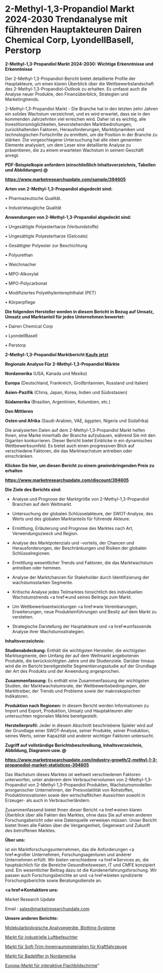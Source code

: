# 2-Methyl-1,3-Propandiol Markt 2024-2030 Trendanalyse mit führenden Hauptakteuren Dairen Chemical Corp, LyondellBasell, Perstorp

<strong>2-Methyl-1,3-Propandiol Markt 2024-2030: Wichtige Erkenntnisse und Erkenntnisse</strong>

Der 2-Methyl-1,3-Propandiol-Bericht bietet detaillierte Profile der Hauptakteure, um einen klaren Überblick über die Wettbewerbslandschaft des 2-Methyl-1,3-Propandiol-Outlook zu erhalten. Es umfasst auch die Analyse neuer Produkte, den Finanzüberblick, Strategien und Marketingtrends.

2-Methyl-1,3-Propandiol Markt - Die Branche hat in den letzten zehn Jahren ein solides Wachstum verzeichnet, und es wird erwartet, dass sie in den kommenden Jahrzehnten viel erreichen wird. Daher ist es wichtig, alle Investitionsmöglichkeiten, bevorstehenden Marktbedrohungen, zurückhaltenden Faktoren, Herausforderungen, Marktdynamiken und technologischen Fortschritte zu ermitteln, um die Position in der Branche zu stärken. Die vorgeschlagene Untersuchung hat alle oben genannten Elemente analysiert, um dem Leser eine detaillierte Analyse zu präsentieren, die zu einem erwarteten Wachstum in seinem Geschäft anregt.



<strong><b>PDF-Beispielkopie anfordern (einschließlich Inhaltsverzeichnis, Tabellen und Abbildungen) @ </b></strong>

<strong><a href=https://www.marketresearchupdate.com/sample/394605>

<strong>https://www.marketresearchupdate.com/sample/394605</u></a></strong></strong>



<strong>Arten von 2-Methyl-1,3-Propandiol abgedeckt sind:</strong>

• Pharmazeutische Qualität.

• Industrietaugliche Qualität



<strong>Anwendungen von 2-Methyl-1,3-Propandiol abgedeckt sind:</strong>

• Ungesättigte Polyesterharze (Verbundstoffe)

• Ungesättigte Polyesterharze (Gelcoats)

• Gesättigter Polyester zur Beschichtung

• Polyurethan

• Weichmacher

• MPO-Alkoxylat

• MPO-Polycarbonat

• Modifiziertes Polyethylenterephthalat (PET)

• Körperpflege



<strong>Die folgenden Hersteller werden in diesem Bericht in Bezug auf Umsatz, Umsatz und Marktanteil für jedes Unternehmen bewertet:</strong>

• Dairen Chemical Corp

• LyondellBasell

• Perstorp



<strong>2-Methyl-1,3-Propandiol Marktbericht <a href=https://www.marketresearchupdate.com/buynow/394605>Kaufe jetzt</a></strong>



<strong>Regionale Analyse Für 2-Methyl-1,3-Propandiol Märkte</strong>



<strong>Nordamerika</strong> (USA, Kanada und Mexiko)



<strong>Europa</strong> (Deutschland, Frankreich, Großbritannien, Russland und Italien)



<strong>Asien-Pazifik</strong> (China, Japan, Korea, Indien und Südostasien)



<strong>Südamerika</strong> (Brasilien, Argentinien, Kolumbien, etc.)



<strong>Den Mittleren</strong> 

<strong>Osten und Afrika</strong> (Saudi-Arabien, VAE, ägypten, Nigeria und Südafrika)

Die analysierten Daten auf dem 2-Methyl-1,3-Propandiol Markt helfen Ihnen, eine Marke innerhalb der Branche aufzubauen, während Sie mit den Giganten konkurrieren. Dieser Bericht bietet Einblicke in ein dynamisches Wettbewerbsumfeld. Es bietet auch einen progressiven Blick auf verschiedene Faktoren, die das Marktwachstum antreiben oder einschränken.



<strong>Klicken Sie hier, um diesen Bericht zu einem gewinnbringenden Preis zu erhalten
</strong>

<strong><a href=https://www.marketresearchupdate.com/discount/394605>https://www.marketresearchupdate.com/discount/394605</b></u></strong></a>



<strong>Die Ziele des Berichts sind:</strong>

- Analyse und Prognose der Marktgröße von 2-Methyl-1,3-Propandiol Branchen auf dem Weltmarkt.

- Untersuchung der globalen Schlüsselakteure, der SWOT-Analyse, des Werts und des globalen Marktanteils für führende Akteure.

- Ermittlung, Erläuterung und Prognose des Marktes nach Art, Verwendungszweck und Region.

- Analyse des Marktpotenzials und -vorteils, der Chancen und Herausforderungen, der Beschränkungen und Risiken der globalen Schlüsselregionen.

- Ermittlung wesentlicher Trends und Faktoren, die das Marktwachstum antreiben oder hemmen.

- Analyse der Marktchancen für Stakeholder durch Identifizierung der wachstumsstarken Segmente.

- Kritische Analyse jedes Teilmarktes hinsichtlich des individuellen Wachstumstrends <a href=>und</a> seines Beitrags zum Markt.

- Um Wettbewerbsentwicklungen <a href=>wie</a> Vereinbarungen, Erweiterungen, neue Produkteinführungen und Besitz auf dem Markt zu verstehen.

- Strategische Darstellung der Hauptakteure und <a href=>umfas</a>sende Analyse ihrer Wachstumsstrategien.



<strong>Inhaltsverzeichnis:</strong>



<strong>Studienabdeckung:</strong> Enthält die wichtigsten Hersteller, die wichtigsten Marktsegmente, den Umfang der auf dem Weltmarkt angebotenen Produkte, die berücksichtigten Jahre und die Studienziele. Darüber hinaus wird die im Bericht bereitgestellte Segmentierungsstudie auf der Grundlage der Art des Produkts und der Anwendung angesprochen.



<strong>Zusammenfassung:</strong> Es enthält eine Zusammenfassung der wichtigsten Studien, der Marktwachstumsrate, der Wettbewerbsbedingungen, der Markttreiber, der Trends und Probleme sowie der makroskopischen Indikatoren.



<strong>Produktion nach Regionen:</strong> In diesem Bericht werden Informationen zu Import und Export, Produktion, Umsatz und Hauptakteuren aller untersuchten regionalen Märkte bereitgestellt.



<strong>Herstellerprofil:</strong> Jeder in diesem Abschnitt beschriebene Spieler wird auf der Grundlage einer SWOT-Analyse, seiner Produkte, seiner Produktion, seines Werts, seiner Kapazität und anderer wichtiger Faktoren untersucht.



<strong><b>Zugriff auf vollständige Berichtsbeschreibung, Inhaltsverzeichnis, Abbildung, Diagramm usw. @ </b></strong>

<strong><a href=https://www.marketresearchupdate.com/industry-growth/2-methyl-1-3-propanediol-market-statistices-394605>https://www.marketresearchupdate.com/industry-growth/2-methyl-1-3-propanediol-market-statistices-394605</a></strong>

Das Wachstum dieses Marktes ist weltweit verschiedenen Faktoren unterworfen, unter anderem dem Verbrauchervolumen von 2-Methyl-1,3-Propandiol von 2-Methyl-1,3-Propandiol Produkten, Wachstumsmodellen anorganischer Unternehmen, der Preisvolatilität von Rohstoffen, Produktinnovationen sowie den wirtschaftlichen Aussichten sowohl in Erzeuger- als auch in Verbraucherländern.

Zusammenfassend bietet Ihnen dieser Bericht <a href=>einen</a> klaren Überblick über alle Fakten des Marktes, ohne dass Sie auf einen anderen Forschungsbericht oder eine Datenquelle verweisen müssen. Unser Bericht bietet Ihnen alle Fakten über die Vergangenheit, Gegenwart und Zukunft des betroffenen Marktes.



<strong>Über uns:</strong>

 ist ein Marktforschungsunternehmen, das die Anforderungen <a href=>großer</a> Unternehmen, Forschungsagenturen und anderer Unternehmen erfüllt. Wir bieten verschiedene <a href=>Services</a> an, die hauptsächlich für die Bereiche Gesundheitswesen, IT und CMFE konzipiert sind. Ein wesentlicher Beitrag dazu ist die Kundenerfahrungsforschung. Wir passen auch Forschungsberichte an und <a href=>bieten</a> syndizierte Forschungsberichte sowie Beratungsdienste an.



<strong><a href=>Kontaktiere uns:</a></strong>

Market Research Update

Email : sales@marketresearchupdate.com



<strong>Unsere anderen Berichte:</strong>

<a href=https://www.linkedin.com/pulse/molecular-biology-analyzers-blotting-systems>Molekularbiologische Analysegeräte, Blotting-Systeme</a>

<a href=https://www.linkedin.com/pulse/industrial-humidifiers-market-growth-possibilities-analysis>Markt für industrielle Luftbefeuchter</a>

<a href=https://www.linkedin.com/pulse/automotive-soft-trim-interior-materials-market-2023-analysis>Markt für Soft-Trim-Innenraummaterialien für Kraftfahrzeuge</a>

<a href=https://www.linkedin.com/pulse/north-america-bath-lifters-market-2023-data>Markt für Badelifter in Nordamerika</a>

<a href=https://www.linkedin.com/pulse/europe-interactive-flat-panel-market-2023-2030-growth>Europa-Markt für interaktive Flachbildschirme</a>"

